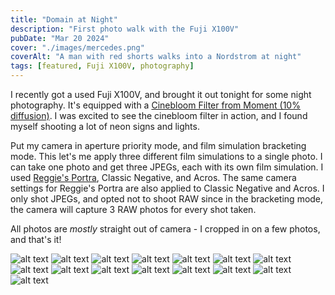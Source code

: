 ```yaml
---
title: "Domain at Night"
description: "First photo walk with the Fuji X100V"
pubDate: "Mar 20 2024"
cover: "./images/mercedes.png"
coverAlt: "A man with red shorts walks into a Nordstrom at night"
tags: [featured, Fuji X100V, photography]
---
```


I recently got a used Fuji X100V, and brought it out tonight for some night photography.
It's equipped with a [Cinebloom Filter from Moment (10% diffusion)](https://www.shopmoment.com/products/moment-cinebloom-diffusion-filters/49mm-10-strength?irgwc=1&partner_id=2598579&timestamp=1708496573319). I was excited to see the cinebloom filter in action, and I found myself shooting a lot of neon signs and lights.

Put my camera in aperture priority mode, and film simulation bracketing mode. This let's me apply three different film simulations to a single photo. I can take one photo and get three JPEGs, each with its own film simulation. I used [Reggie's Portra](https://reggiebphotography.com/blog/the-most-versatile-fujifilm-x-trans-iv-film-simulation-recipe-reggies-portra), Classic Negative, and Acros. The same camera settings for Reggie's Portra are also applied to Classic Negative and Acros. I only shot JPEGs, and opted not to shoot RAW since in the bracketing mode, the camera will capture 3 RAW photos for every shot taken.

All photos are _mostly_ straight out of camera - I cropped in on a few photos, and that's it!

![alt text](./images/bakery.png)
![alt text](./images/bw-apple-store-fam.png)
![alt text](./images/three-bald-guys-getting-ice-cream.png)
![alt text](./images/bw-jenis.png)
![alt text](./images/he-listens.png)
![alt text](./images/mercedes.png)
![alt text](./images/nordstrom-lines.png)
![alt text](./images/nordstrom.png)
![alt text](./images/stairwell.png)
![alt text](./images/houndstooth.png)
![alt text](./images/wonderbar.png)
![alt text](./images/A-triple-asteriks.png)
![alt text](./images/four-buds-outside-rh.png)
![alt text](./images/leaving-kung-fu-bar.png)
![alt text](./images/girl-tilted.png)
